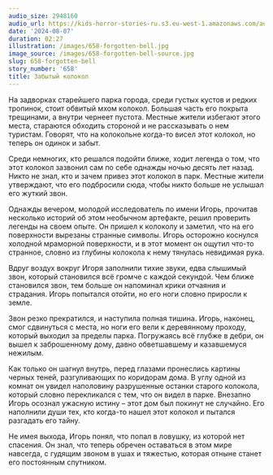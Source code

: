 ```yaml
---
audio_size: 2948160
audio_url: https://kids-horror-stories-ru.s3.eu-west-1.amazonaws.com/audio/658-forgotten-bell.mp3
date: '2024-08-07'
duration: 02:27
illustration: /images/658-forgotten-bell.jpg
image_source: /images/658-forgotten-bell-source.jpg
slug: 658-forgotten-bell
story_number: '658'
title: Забытый колокол
---
```


На задворках старейшего парка города, среди густых кустов и редких тропинок, стоит обвитый мхом колокол. Большая часть его покрыта трещинами, а внутри чернеет пустота. Местные жители избегают этого места, стараются обходить стороной и не рассказывать о нем туристам. Говорят, что на колокольне когда-то висел этот колокол, но теперь он одинок и забыт.

Среди немногих, кто решался подойти ближе, ходит легенда о том, что этот колокол зазвонил сам по себе однажды ночью десять лет назад. Никто не знал, кто и зачем привез этот колокол в парк. Местные жители утверждают, что его подбросили сюда, чтобы никто больше не услышал его жуткий звон. 

Однажды вечером, молодой исследователь по имени Игорь, прочитав несколько историй об этом необычном артефакте, решил проверить легенды на своем опыте. Он пришел к колоколу и заметил, что на его поверхности вырезаны странные символы. Игорь осторожно коснулся холодной мраморной поверхности, и в этот момент он ощутил что-то странное, словно из глубины колокола к нему тянулась невидимая рука.

Вдруг воздух вокруг Игоря заполнили тихие звуки, едва слышимый звон, который становился всё громче с каждой секундой. Чем ближе становился звон, тем больше он напоминал крики отчаяния и страдания. Игорь попытался отойти, но его ноги словно приросли к земле.

Звон резко прекратился, и наступила полная тишина. Игорь, наконец, смог сдвинуться с места, но ноги его вели к деревянному проходу, который выходил за пределы парка. Погружаясь всё глубже в дебри, он вышел к заброшенному дому, давно обветшавшему и казавшемуся нежилым.

Как только он шагнул внутрь, перед глазами пронеслись картины черных теней, разгуливающих по коридорам дома. В углу одной из комнат он увидел наполовину разрушенные останки старого колокола, который словно перекликался с тем, что он видел в парке. Внезапно Игорь осознал ужасную истину – этот дом был покинут не случайно. Его наполнили души тех, кто когда-то нашел этот колокол и пытался разгадать его тайну.

Не имея выхода, Игорь понял, что попал в ловушку, из которой нет спасения. Он знал, что теперь обречен оставаться в этом мире навсегда, с гудящим звоном в ушах и тяжестью, которая отныне станет его постоянным спутником.
